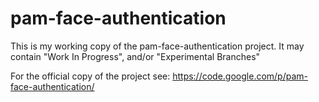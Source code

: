pam-face-authentication
=======================

This is my working copy of the pam-face-authentication project. It may contain "Work In Progress", and/or "Experimental Branches"

For the official copy of the project see:
https://code.google.com/p/pam-face-authentication/
